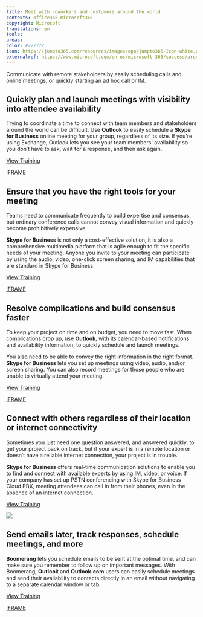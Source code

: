 ```yaml
---
title: Meet with coworkers and customers around the world
contexts: office365,microsoft365
copyright: Microsoft
translations: en
tools: 
areas: 
color: #777777
icon: https://jumpto365.com/resources/images/app/jumpto365-Icon-white.png
externalref: https://www.microsoft.com/en-us/microsoft-365/success/productivitylibrary/meet-with-coworkers-and-customers-around-the-world
---
```

Communicate with remote stakeholders by easily scheduling calls and online meetings, or quickly starting an ad hoc call or IM.


## Quickly plan and launch meetings with visibility into attendee availability

Trying to coordinate a time to connect with team members and stakeholders around the world can be difficult. Use **Outlook** to easily schedule a **Skype for Business** online meeting for your group, regardless of its size. If you're using Exchange, Outlook lets you see your team members' availability so you don’t have to ask, wait for a response, and then ask again.

[View Training](https://support.office.com/article/Schedule-a-meeting-with-other-people-5C9877BC-AB91-4A7C-99FB-B0B68D7EA94F)

[IFRAME](https://www.microsoft.com/en-us/videoplayer/embed/RE1UPmM)

## Ensure that you have the right tools for your meeting

Teams need to communicate frequently to build expertise and consensus, but ordinary conference calls cannot convey visual information and quickly become prohibitively expensive.

**Skype for Business** is not only a cost-effective solution, it is also a comprehensive multimedia platform that is agile enough to fit the specific needs of your meeting. Anyone you invite to your meeting can participate by using the audio, video, one-click screen sharing, and IM capabilities that are standard in Skype for Business.

[View Training](https://support.office.com/article/Communicate-with-voice-and-video-c1fb68bb-fdfc-4bf5-af41-2ac88e9b6fb0)

[IFRAME](https://www.microsoft.com/en-us/videoplayer/embed/RE1UF1x)

## Resolve complications and build consensus faster

To keep your project on time and on budget, you need to move fast. When complications crop up, use **Outlook**, with its calendar-based notifications and availability information, to quickly schedule and launch meetings.

You also need to be able to convey the right information in the right format. **Skype for Business** lets you set up meetings using video, audio, and/or screen sharing. You can also record meetings for those people who are unable to virtually attend your meeting.

[View Training](https://support.office.com/article/Video-Share-your-desktop-or-an-app-712965d0-fa10-4da0-86c2-66ec68d8dbc8)

[IFRAME](https://www.microsoft.com/en-us/videoplayer/embed/RE1TeCA)

## Connect with others regardless of their location or internet connectivity

Sometimes you just need one question answered, and answered quickly, to get your project back on track, but if your expert is in a remote location or doesn’t have a reliable internet connection, your project is in trouble.

**Skype for Business** offers real-time communication solutions to enable you to find and connect with available experts by using IM, video, or voice. If your company has set up PSTN conferencing with Skype for Business Cloud PBX, meeting attendees can call in from their phones, even in the absence of an internet connection. 

[View Training](https://support.office.com/article/Video-Communicate-your-way-c50059a4-9114-4c81-8581-bd4fd6e97fc6)

![](http://img-prod-cms-rt-microsoft-com.akamaized.net/cms/api/am/imageFileData/RE1MMvC?ver=44d8)

## Send emails later, track responses, schedule meetings, and more

**Boomerang** lets you schedule emails to be sent at the optimal time, and can make sure you remember to follow up on important messages. With Boomerang, **Outlook** and **Outlook.com** users can easily schedule meetings and send their availability to contacts directly in an email without navigating to a separate calendar window or tab.  

[View Training](https://betterwith.office.com/boomerang-for-outlook-increases-leading-educators-productivity)

[IFRAME](https://www.microsoft.com/en-us/videoplayer/embed/RE1UFbx)


